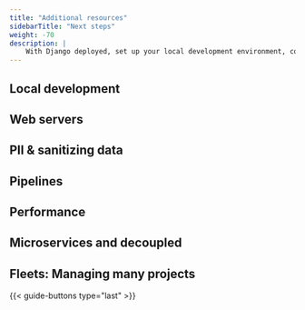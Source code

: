 ```yaml
---
title: "Additional resources"
sidebarTitle: "Next steps"
weight: -70
description: |
    With Django deployed, set up your local development environment, compliance requirements, and more.
---
```


## Local development

## Web servers

## PII & sanitizing data

## Pipelines

## Performance

## Microservices and decoupled

## Fleets: Managing many projects

{{< guide-buttons type="last" >}}
